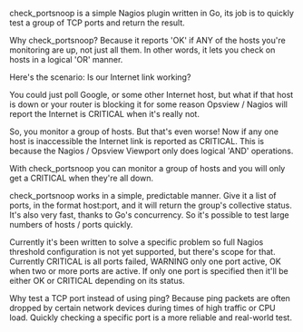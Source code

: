 check_portsnoop is a simple Nagios plugin written in Go, its job is to quickly test a group of TCP ports and return the result.

Why check_portsnoop? Because it reports 'OK' if ANY of the hosts you're monitoring are up, not just all them. In other words, it lets you check on hosts in a logical 'OR' manner.

Here's the scenario: Is our Internet link working?

You could just poll Google, or some other Internet host, but what if that host is down or your router is blocking it for some reason Opsview / Nagios will report the Internet is CRITICAL when it's really not.

So, you monitor a group of hosts. But that's even worse! Now if any one host is inaccessible the Internet link is reported as CRITICAL. This is because the Nagios / Opsview Viewport only does logical 'AND' operations.

With check_portsnoop you can monitor a group of hosts and you will only get a CRITICAL when they're all down.

check_portsnoop works in a simple, predictable manner. Give it a list of ports, in the format host:port, and it will return the group's collective status. It's also very fast, thanks to Go's concurrency. So it's possible to test large numbers of hosts / ports quickly.

Currently it's been written to solve a specific problem so full Nagios threshold configuration is not yet supported, but there's scope for that. Currently CRITICAL is all ports failed, WARNING only one port active, OK when two or more ports are active. If only one port is specified then it'll be either OK or CRITICAL depending on its status.

Why test a TCP port instead of using ping? Because ping packets are often dropped by certain network devices during times of high traffic or CPU load. Quickly checking a specific port is a more reliable and real-world test.
